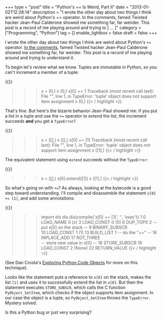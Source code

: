 +++
type = "post"
title = "Python's += Is Weird, Part II"
date = "2013-01-02T12:28:14"
description = "I wrote the other day about two things I think are weird about Python's += operator. In the comments, famed Twisted hacker Jean-Paul Calderone showed me something far, far weirder. This post is a record of me playing around and trying to [ ... ]"
category = ["Programming", "Python"]
tag = []
enable_lightbox = false
draft = false
+++

<p>I wrote the other day about two things I think are weird about Python's <code>+=</code> operator. <a href="/python-increment-is-weird/#comment-752873234">In the comments</a>, famed Twisted hacker Jean-Paul Calderone showed me something far, far weirder. This post is a record of me playing around and trying to understand it.</p>
<p>To begin let's review what we know. Tuples are immutable in Python, so you can't increment a member of a tuple:</p>

{{<highlight python3>}}
>>> x = (0,)
>>> x
(0,)
>>> x[0] += 1
Traceback (most recent call last):
  File "<stdin>", line 1, in <module>
TypeError: 'tuple' object does not support item assignment
>>> x
(0,)
{{< / highlight >}}

<p>That's fine. But here's the bizarre behavior Jean-Paul showed me: if you put a list in a tuple and use the <code>+=</code> operator to extend the list, the increment succeeds <strong>and</strong> you get a <code>TypeError</code>!:</p>

{{<highlight python3>}}
>>> x = ([],)
>>> x
([],)
>>> x[0] += [1]
Traceback (most recent call last):
  File "<stdin>", line 1, in <module>
TypeError: 'tuple' object does not support item assignment
>>> x
([1],)
{{< / highlight >}}

<p>The equivalent statement using <code>extend</code> succeeds without the <code>TypeError</code>:</p>

{{<highlight python3>}}
>>> x = ([],)
>>> x[0].extend([1])
>>> x
([1],)
{{< / highlight >}}

<p>So what's going on with <code>+=</code>? As always, looking at the bytecode is a good step toward understanding. I'll compile and disassemble the statement <code>x[0] += [1]</code>, and add some annotations:</p>

{{<highlight python3>}}
>>> import dis
>>> dis.dis(compile('x[0] += [1]', '<string>', 'exec'))
  1           0 LOAD_NAME                0 (x)
              3 LOAD_CONST               0 (0)
              6 DUP_TOPX                 2
              -- put x[0] on the stack --
              9 BINARY_SUBSCR            
             10 LOAD_CONST               1 (1)
             13 BUILD_LIST               1
              -- do the "+=" --
             16 INPLACE_ADD
             17 ROT_THREE           
              -- store new value in x[0] --
             18 STORE_SUBSCR
             19 LOAD_CONST               2 (None)
             22 RETURN_VALUE
{{< / highlight >}}

<p>(See Dan Crosta's <a href="http://late.am/post/2012/03/26/exploring-python-code-objects">Exploring Python Code Objects</a> for more on this technique).</p>
<p>Looks like the statement puts a reference to <code>x[0]</code> on the stack, makes the list <code>[1]</code> and uses it to successfully extend the list in <code>x[0]</code>. But then the statement executes <code>STORE_SUBSCR</code>, which calls the C function <code>PyObject_SetItem</code>, which checks if the object supports item assignment. In our case the object is a tuple, so <code>PyObject_SetItem</code> throws the <code>TypeError</code>. Mystery solved.</p>
<p>Is this a Python bug or just very surprising?</p>
